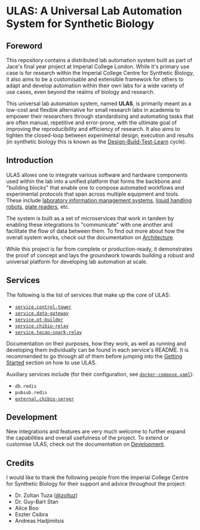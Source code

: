 # ULAS: A Universal Lab Automation System for Synthetic Biology

## Foreword

This repository contains a distributed lab automation system built as part of Jace's final year project at Imperial College London. While it's primary use case is for research within the Imperial College Centre for Synthetic Biology, it also aims to be a customisable and extensible framework for others to adapt and develop automation within their own labs for a wide variety of use cases, even beyond the realms of biology and research.

This universal lab automation system, named **ULAS**, is primarily meant as a low-cost and flexible alternative for small research labs in academia to empower their researchers through standardising and automating tasks that are often manual, repetitive and error-prone, with the ultimate goal of improving the reproducibility and efficiency of research. It also aims to tighten the closed-loop between experimental design, execution and results (in synthetic biology this is known as the [Design-Build-Test-Learn](https://miro.medium.com/max/1400/0*G8KtmhAB-6AscySL.jpg) cycle).

## Introduction

ULAS allows one to integrate various software and hardware components used within the lab into a unified platform that forms the backbone and "building blocks" that enable one to compose automated workflows and experimental protocols that span across multiple equipment and tools. These include [laboratory information management systems](https://en.wikipedia.org/wiki/Laboratory_information_management_system), [liquid handling robots](https://en.wikipedia.org/wiki/Liquid_handling_robot), [plate readers](https://en.wikipedia.org/wiki/Plate_reader), etc.

The system is built as a set of microservices that work in tandem by enabling these integrations to "communicate" with one another and facilitate the flow of data between them. To find out more about how the overall system works, check out the documentation on [Architecture](docs/architecture.md).

While this project is far from complete or production-ready, it demonstrates the proof of concept and lays the groundwork towards building a robust and universal platform for developing lab automation at scale.

## Services

The following is the list of services that make up the core of ULAS:

- [`service.control-tower`](services/control-tower)
- [`service.data-gateway`](services/data-gateway)
- [`service.ot-builder`](services/ot-builder)
- [`service.chibio-relay`](services/chibio-relay)
- [`service.tecan-spark-relay`](services/tecan-spark-relay)

Documentation on their purposes, how they work, as well as running and developing them individually can be found in each service's README. It is recommended to go through all of them before jumping into the [Getting Started](docs/getting-started.md) section on how to use ULAS.

Auxiliary services include (for their configuration, see [`docker-compose.yaml`](docker-compose.yaml)):

- `db.redis`
- `pubsub.redis`
- [`external.chibio-server`](docs/development.md#externalchibio-server)

## Development

New integrations and features are very much welcome to further expand the capabilities and overall usefulness of the project. To extend or customise ULAS, check out the documentation on [Development](docs/development.md).

## Credits

I would like to thank the following people from the Imperial College Centre for Synthetic Biology for their support and advice throughout the project:

- Dr. Zoltan Tuza ([@zoltuz](https://github.com/zoltuz))
- Dr. Guy-Bart Stan
- Alice Boo
- Eszter Csibra
- Andreas Hadjimitsis
